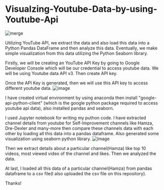 # Visualzing-Youtube-Data-by-using-Youtube-Api
![merge](https://user-images.githubusercontent.com/100124377/229527362-ad15f7ca-329a-4409-a5d6-4627adbd916a.jpeg)

 Utilizing YouTube API, we extract the data and  also load this data into a Python Pandas DataFrame and then analyze this data. Eventually, we  make simple visualization from this data  utilizing the Python Seaborn library. 

Firstly, we will be creating an YouTube API Key by going to Google Developer Console which will be our credential to access youtube data. We will be using Youtube data API v3. Then create API key.

Once the API Key is generated, then we will use this API key to access different youtube data. 
![image](https://user-images.githubusercontent.com/100124377/229520259-99b75320-0cb9-47e6-b931-9f0df3499ec2.png)

I have created virtual environment by using anaconda then install "google-api-python-client" (which is the google python package required to access youtube api data), also installed pandas and seaborn.

I used Jupyter notebook for writing my puthon code. I have extracted channel details from youtube for Self-Improvement channels like Hamza, Dre-Dexler and many-more then compare these channels data with each other by loading all this data into a pandas dataframe. Also generated some visualization using seaborn python library.
![image](https://user-images.githubusercontent.com/100124377/229523493-4bbdee30-338e-4144-9204-6b9bed189fe2.png)

Then we extract details about a particular channel(Hamza) like top 10 videos, most viewed video of the channel and likes. Then we analyzed the data.

At last, I loaded all this data of a particular channel(Hamza) from pandas dataframe to a csv file(I also uploaded the csv file on this repository).



Thanks!

